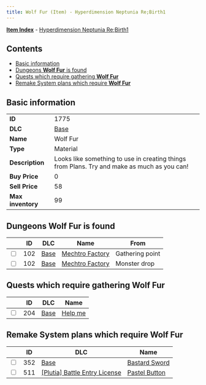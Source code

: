 ```yaml
---
title: Wolf Fur (Item) - Hyperdimension Neptunia Re;Birth1
---
```


[**Item Index**](/neptunia/rb1/item/index.html) - [Hyperdimension Neptunia Re;Birth1](/neptunia/rb1)

## Contents

- [Basic information](#basic-information)
- [Dungeons **Wolf Fur** is found](#dungeons-wolf-fur-is-found)
- [Quests which require gathering **Wolf Fur**](#quests-which-require-gathering-wolf-fur)
- [Remake System plans which require **Wolf Fur**](#remake-system-plans-which-require-wolf-fur)
## Basic information

|   |   |
| -- | -- |
| **ID** | 1775 |
| **DLC** | [Base](/neptunia/rb1/dlc/1-base.html) |
| **Name** | Wolf Fur |
| **Type** | Material |
| **Description** | Looks like something to use in creating things from Plans. Try and make as much as you can! |
| **Buy Price** | 0 |
| **Sell Price** | 58 |
| **Max inventory** | 99 |


## Dungeons **Wolf Fur** is found

|    | ID | DLC | Name | From |
| -- | -- | --- | ---- | ---- |
| <input type="checkbox" id="rb1-dungeon-1-102" class="trackbox" /> | 102 | [Base](/neptunia/rb1/dlc/1-base.html) | [Mechtro Factory](/neptunia/rb1/dungeon/1-102-mechtro-factory.html) | Gathering point |
| <input type="checkbox" id="rb1-dungeon-1-102" class="trackbox" /> | 102 | [Base](/neptunia/rb1/dlc/1-base.html) | [Mechtro Factory](/neptunia/rb1/dungeon/1-102-mechtro-factory.html) | Monster drop |


## Quests which require gathering **Wolf Fur**

|    | ID | DLC | Name |
| -- | -- | --- | ---- |
| <input type="checkbox" id="rb1-quest-1-204" class="trackbox" /> | 204 | [Base](/neptunia/rb1/dlc/1-base.html) | [Help me](/neptunia/rb1/quest/1-204-help-me.html) |


## Remake System plans which require **Wolf Fur**

|    | ID | DLC | Name |
| -- | -- | --- | ---- |
| <input type="checkbox" id="rb1-quest-1-352" class="trackbox" /> | 352 | [Base](/neptunia/rb1/dlc/1-base.html) | [Bastard Sword](/neptunia/rb1/quest/1-352-bastard-sword.html) |
| <input type="checkbox" id="rb1-quest-7-511" class="trackbox" /> | 511 | [[Plutia] Battle Entry License](/neptunia/rb1/dlc/7-plutia.html) | [Pastel Button](/neptunia/rb1/quest/7-511-pastel-button.html) |
